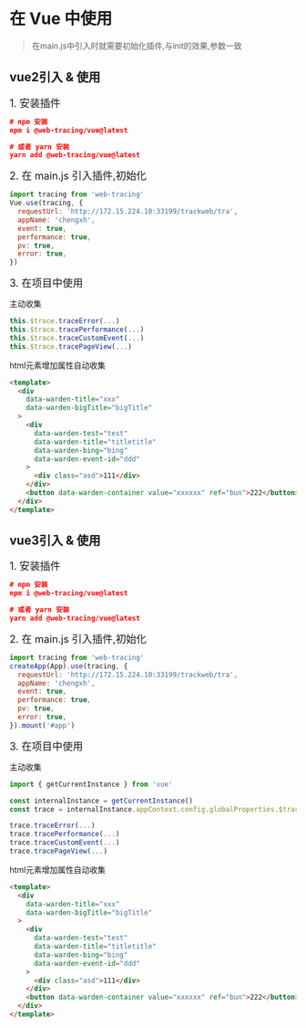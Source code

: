 # 在 Vue 中使用

> 在main.js中引入时就需要初始化插件,与init的效果,参数一致

## vue2引入 & 使用

<font size=4>1. 安装插件</font>

``` json
# npm 安装
npm i @web-tracing/vue@latest

# 或者 yarn 安装
yarn add @web-tracing/vue@latest
```

<font size=4>2. 在 main.js 引入插件,初始化</font>

``` js
import tracing from 'web-tracing'
Vue.use(tracing, {
  requestUrl: 'http://172.15.224.10:33199/trackweb/tra',
  appName: 'chengxh',
  event: true,
  performance: true,
  pv: true,
  error: true,
})
```

<font size=4>3. 在项目中使用</font>

主动收集

``` js
this.$trace.traceError(...)
this.$trace.tracePerformance(...)
this.$trace.traceCustomEvent(...)
this.$trace.tracePageView(...)
```

html元素增加属性自动收集

``` html
<template>
  <div
    data-warden-title="xxx"
    data-warden-bigTitle="bigTitle"
  >
    <div
      data-warden-test="test"
      data-warden-title="titletitle"
      data-warden-bing="bing"
      data-warden-event-id="ddd"
    >
      <div class="asd">111</div>
    </div>
    <button data-warden-container value="xxxxxx" ref="bun">222</button>
  </div>
</template>
```

## vue3引入 & 使用

<font size=4>1. 安装插件</font>

``` json
# npm 安装
npm i @web-tracing/vue@latest

# 或者 yarn 安装
yarn add @web-tracing/vue@latest
```

<font size=4>2. 在 main.js 引入插件,初始化</font>

``` js
import tracing from 'web-tracing'
createApp(App).use(tracing, {
  requestUrl: 'http://172.15.224.10:33199/trackweb/tra',
  appName: 'chengxh',
  event: true,
  performance: true,
  pv: true,
  error: true,
}).mount('#app')
```

<font size=4>3. 在项目中使用</font>

主动收集

``` js
import { getCurrentInstance } from 'vue'

const internalInstance = getCurrentInstance()
const trace = internalInstance.appContext.config.globalProperties.$trace

trace.traceError(...)
trace.tracePerformance(...)
trace.traceCustomEvent(...)
trace.tracePageView(...)
```

html元素增加属性自动收集

``` html
<template>
  <div
    data-warden-title="xxx"
    data-warden-bigTitle="bigTitle"
  >
    <div
      data-warden-test="test"
      data-warden-title="titletitle"
      data-warden-bing="bing"
      data-warden-event-id="ddd"
    >
      <div class="asd">111</div>
    </div>
    <button data-warden-container value="xxxxxx" ref="bun">222</button>
  </div>
</template>
```